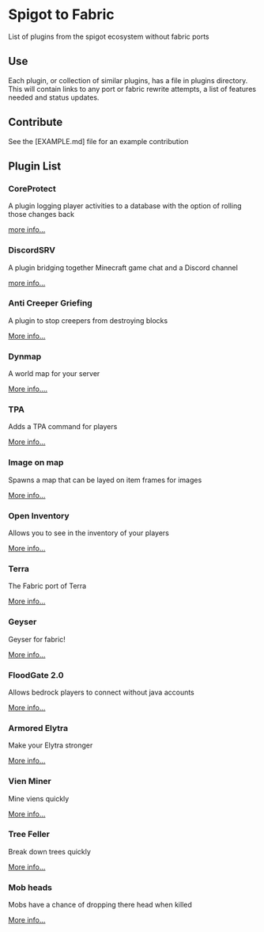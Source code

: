 # Spigot to Fabric
List of plugins from the spigot ecosystem without fabric ports

## Use

Each plugin, or collection of similar plugins, has a file in plugins directory. This will contain links to any port or fabric rewrite attempts, a list of features needed and status updates.

## Contribute

See the [EXAMPLE.md] file for an example contribution

## Plugin List
### CoreProtect
A plugin logging player activities to a database with the option of rolling those changes back

[more info...](./plugins/coreprotect.md)

### DiscordSRV
A plugin bridging together Minecraft game chat and a Discord channel

[more info...](./plugins/discordsrv.md)

### Anti Creeper Griefing
A plugin to stop creepers from destroying blocks

[More info...](./plugins/Anti_Creeper_Grief.md)

### Dynmap 
A world map for your server

[More info....](./plugins/Dynmap.md)

### TPA
Adds a TPA command for players

[More info...](./plugins/FabricTPA.md)

### Image on map
Spawns a map that can be layed on item frames for images

[More info...](./plugins/Image_on_map.md)

### Open Inventory
Allows you to see in the inventory of your players

[More info...](./plugins/OpenInv.md)

### Terra
The Fabric port of Terra

[More info...](./plugins/Terra.md)

### Geyser
Geyser for fabric!

[More info...](./plugins/geyser.md)

### FloodGate 2.0
Allows bedrock players to connect without java accounts

[More info...](./plugins/floodgate.md)

### Armored Elytra
Make your Elytra stronger

[More info...](./plugins/Armored_Elytra.md)

### Vien Miner
Mine viens quickly

[More info...](./plugins/Vien_Miner.md)

### Tree Feller
Break down trees quickly

[More info...](./plugins/Tree_Feller.md)

### Mob heads
Mobs have a chance of dropping there head when killed

[More info...](./plugins/Mob_heads.md)
